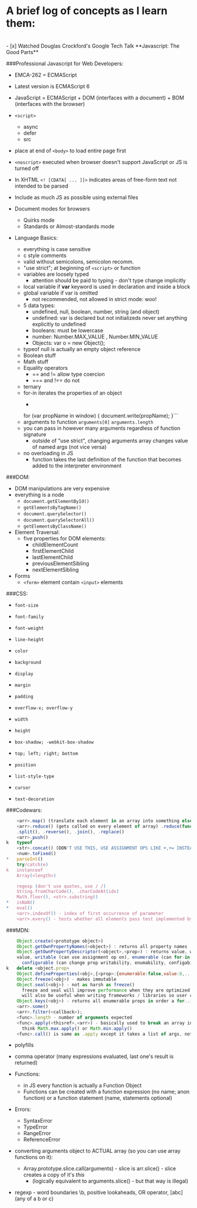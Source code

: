 # A brief log of concepts as I learn them:
<br>
- [x] Watched Douglas Crockford's Google Tech Talk **Javascript: The Good Parts**
<br>

###Professional Javascript for Web Developers:

  - EMCA-262 = ECMAScript
  - Latest version is ECMAScript 6
  - JavaScript = ECMAScript + DOM (interfaces with a document) + BOM (interfaces with the browser)
  - `<script>`
    - async
    - defer
    - src
  - place at end of `<body>` to load entire page first
  - `<noscript>` executed when browser doesn't support JavaScript or JS is turned off
  - In XHTML `<! [CDATA[ ... ]]>` indicates areas of free-form text not intended to be parsed
  - Include as much JS as possible using external files
  - Document modes for browsers
    - Quirks mode
    - Standards or Almost-standards mode  
  
  - Language Basics:
    - everything is case sensitive
    - c style comments
    - valid without semicolons, semicolon recomm.
    - "use strict"; at beginning of `<script>` or function
    - variables are loosely typed
      - attention should be paid to typing - don't type change implicitly
    - local variable if **var** keyword is used in declaration and inside a block
    - global variable if var is omitted
      - not recommended, not allowed in strict mode: woo!
    - 5 data types:
      - undefined, null, boolean, number, string (and object)
      - undefined:
        var is declared but not initializeds
        never set anything explicitly to undefined
      - booleans:
        must be lowercase
      - number:
        Number.MAX_VALUE , Number.MIN_VALUE
      - Objects:
        var o = new Object();
    - typeof
      null is actually an empty object reference
    - Boolean stuff
    - Math stuff
    - Equality operators
      - == and != allow type coercion
      - === and !== do not
    - ternary
    - for-in
      iterates the properties of an object
        - ```javascript
        for (var propName in window) {
            document.write(propName);
      }```
    - arguments to function
      `arguments[0]`
      `arguments.length`
    - you can pass in however many arguments regardless of function signature
      - outside of "use strict", changing arguments array changes value of named args (not vice versa)
    - no overloading in JS
      - function takes the last definition of the function that becomes added to the interpreter environment

###DOM: 
- DOM manipulations are very expensive 
- everything is a node
    - `document.getElementById()`
    - `getElementsByTagName()`
    - `document.querySelector()`
    - `document.querySelectorAll()`
    - `getElementsByClassName()`
- Element Traversal:
    - five properties for DOM elements:
      - childElementCount
      - firstElementChild
      - lastElementChild
      - previousElementSibling
      - nextElementSibling
- Forms
    - `<form>` element contain `<input>` elements

###CSS:
- `font-size`
- `font-family`
- `font-weight`
- `line-height`
- `color`

- `background`
- `display`
- `margin`
- `padding`
- `overflow-x; overflow-y`
- `width`
- `height`
- `box-shadow; -webkit-box-shadow`
- `top; left; right; bottom`
- `position`

- `list-style-type`
- `cursor`
- `text-decoration`


###Codewars:
```javascript
    <arr>.map() (translate each element in an array into something else, in place)
    <arr>.reduce() (gets called on every element of array) .reduce(function(s,e) {return s+e;})
    .split(), .reverse(), .join(), .replace()
    <arr>.push()
k   typeof
    <str>.concat() (DON'T USE THIS, USE ASSIGNMENT OPS LIKE +,+= INSTEAD)
    <num>.toFixed()
*   parseInt()
    try/catch(e)
k   instanceof
    Array(<length>)

    regexp (don't use quotes, use / /)
    String.fromCharCode(), .charCodeAt(idx)
    Math.floor(), <str>.substring()
*   isNaN()
*   eval()
    <arr>.indexOf() - index of first occurrence of parameter
    <arr>.every() - tests whether all elements pass test implemented by the function
```
###MDN:
```javascript
    Object.create(<prototype object>)
    Object.getOwnPropertyNames(<object>) : returns all property names
    Object.getOwnPropertyDescriptor(<object>,<prop>) : returns value, writable, enumerable, configurable values
    value, writable (can use assignment op on), enumerable (can for-in over)
      configurable (can change prop writability, enumability, configability && use delete op on)
k   delete <object.prop>
    Object.defineProperties(<obj>,{<prop>:{enumerable:false,value:8,...}}
    Object.freeze(<obj>) - makes immutable
    Object.seal(<obj>) - not as harsh as freeze()
      freeze and seal will improve performance when they are optimized in future
      will also be useful when writing frameworks / libraries so user cant break your code
    Object.keys(<obj>) - returns all enumerable props in order a for..in would traverse them
    <arr>.some()
    <arr>.filter(<callback>);
    <func>.length - number of arguments expected
    <func>.apply(<thisref>,<arr>) - basically used to break an array into a list of parameters for <func>
      think Math.max.apply() or Math.min.apply()
    <func>.call() is same as .apply except it takes a list of args, not an array
```
- polyfills
- comma operator (many expressions evaluated, last one's result is returned)

- Functions:
    - in JS every function is actually a Function Object
    - Functions can be created with a function expression (no name; anon function) or a function statement (name, statements optional)

- Errors:
  - SyntaxError
  - TypeError
  - RangeError
  - ReferenceError

    
- converting arguments object to ACTUAL array (so you can use array functions on it):
    - Array.prototype.slice.call(arguments) - slice is arr.slice() - slice creates a copy of it's *this*
        - (logically equivalent to arguments.slice() - but that way is illegal)

- regexp - word boundaries \b, positive lookaheads, OR operator, [abc] (any of a b or c)

